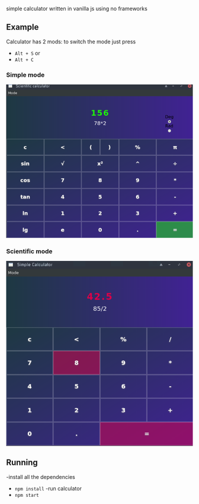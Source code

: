 simple calculator written in vanilla js using no frameworks

## Example
Calculator has 2 mods:
to switch the mode just press 
* `Alt + S`
 or 
* `Alt + C`

### Simple mode
![](./screenshots/calculator1.png)
### Scientific mode
![](./screenshots/calculator2.png)
## Running
-install all the dependencies
* `npm install`
-run calculator
* `npm start`
